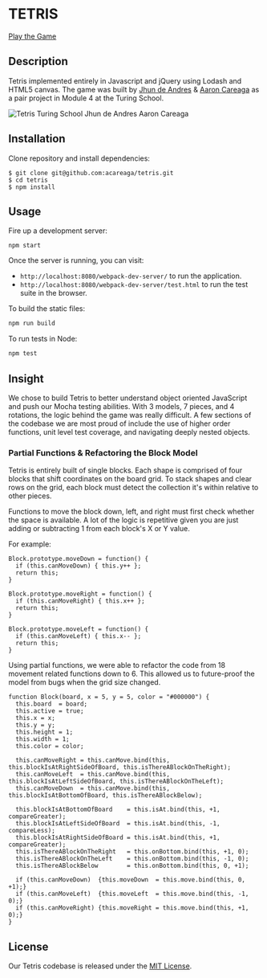 # TETRIS

[Play the Game](https://acareaga.github.io/tetris/)

## Description

Tetris implemented entirely in Javascript and jQuery using Lodash and HTML5 canvas. The game was built by [Jhun de Andres](https://twitter.com/joshuajhun) & [Aaron Careaga](https://twitter.com/aaroncareaga) as a pair project in Module 4 at the Turing School.

![Tetris Turing School Jhun de Andres Aaron Careaga](http://www.aaroncareaga.com/wp-content/uploads/2016/02/Screen-Shot-2016-02-19-at-8.42.24-PM.png)

## Installation

Clone repository and install dependencies:

```
$ git clone git@github.com:acareaga/tetris.git
$ cd tetris
$ npm install
```

## Usage

Fire up a development server:

```
npm start
```

Once the server is running, you can visit:

* `http://localhost:8080/webpack-dev-server/` to run the application.
* `http://localhost:8080/webpack-dev-server/test.html` to run the test suite in the browser.

To build the static files:

```js
npm run build
```


To run tests in Node:

```js
npm test
```

## Insight


We chose to build Tetris to better understand object oriented JavaScript and push our Mocha testing abilities. With 3 models, 7 pieces, and 4 rotations, the logic behind the game was really difficult. A few sections of the codebase we are most proud of include the use of higher order functions, unit level test coverage, and navigating deeply nested objects.

### Partial Functions & Refactoring the Block Model

Tetris is entirely built of single blocks. Each shape is comprised of four blocks that shift coordinates on the board grid. To stack shapes and clear rows on the grid, each block must detect the collection it's within relative to other pieces. 

Functions to move the block down, left, and right must first check whether the space is available. A lot of the logic is repetitive given you are just adding or subtracting 1 from each block's X or Y value. 

For example:

```
Block.prototype.moveDown = function() {
  if (this.canMoveDown) { this.y++ };
  return this;
}
  
Block.prototype.moveRight = function() {
  if (this.canMoveRight) { this.x++ };
  return this;
}
  
Block.prototype.moveLeft = function() {
  if (this.canMoveLeft) { this.x-- };
  return this;
}
```

Using partial functions, we were able to refactor the code from 18 movement related functions down to 6. This allowed us to future-proof the model from bugs when the grid size changed.


```
function Block(board, x = 5, y = 5, color = "#000000") {
  this.board  = board;
  this.active = true;
  this.x = x;
  this.y = y;
  this.height = 1;
  this.width = 1;
  this.color = color;

  this.canMoveRight = this.canMove.bind(this, this.blockIsAtRightSideOfBoard, this.isThereABlockOnTheRight);
  this.canMoveLeft  = this.canMove.bind(this, this.blockIsAtLeftSideOfBoard, this.isThereABlockOnTheLeft);
  this.canMoveDown  = this.canMove.bind(this, this.blockIsAtBottomOfBoard, this.isThereABlockBelow);

  this.blockIsAtBottomOfBoard    = this.isAt.bind(this, +1, compareGreater);
  this.blockIsAtLeftSideOfBoard  = this.isAt.bind(this, -1, compareLess);
  this.blockIsAtRightSideOfBoard = this.isAt.bind(this, +1, compareGreater);
  this.isThereABlockOnTheRight   = this.onBottom.bind(this, +1, 0);
  this.isThereABlockOnTheLeft    = this.onBottom.bind(this, -1, 0);
  this.isThereABlockBelow        = this.onBottom.bind(this, 0, +1);

  if (this.canMoveDown)  {this.moveDown  = this.move.bind(this, 0, +1);}
  if (this.canMoveLeft)  {this.moveLeft  = this.move.bind(this, -1, 0);}
  if (this.canMoveRight) {this.moveRight = this.move.bind(this, +1, 0);}
}
```


## License

Our Tetris codebase is released under the [MIT License](http://www.opensource.org/licenses/MIT).
